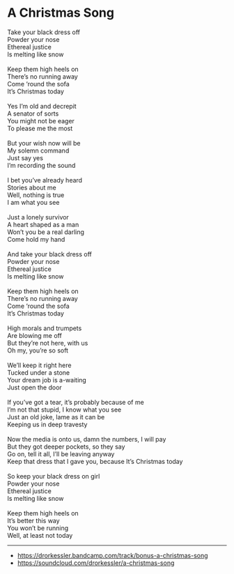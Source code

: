 # A Christmas Song

Take your black dress off\
Powder your nose\
Ethereal justice\
Is melting like snow\
\
Keep them high heels on\
There’s no running away\
Come ‘round the sofa\
It’s Christmas today\
\
Yes I’m old and decrepit\
A senator of sorts \
You might not be eager\
To please me the most\
\
But your wish now will be \
My solemn command\
Just say yes\
I’m recording the sound\
\
I bet you’ve already heard\
Stories about me\
Well, nothing is true\
I am what you see\
\
Just a lonely survivor\
A heart shaped as a man\
Won’t you be a real darling\
Come hold my hand\
\
And take your black dress off\
Powder your nose\
Ethereal justice\
Is melting like snow \
\
Keep them high heels on\
There’s no running away\
Come ‘round the sofa\
It’s Christmas today\
\
High morals and trumpets\
Are blowing me off\
But they’re not here, with us\
Oh my, you’re so soft\
\
We’ll keep it right here\
Tucked under a stone\
Your dream job is a-waiting\
Just open the door\
\
If you’ve got a tear, it’s probably because of me\
I’m not that stupid, I know what you see\
Just an old joke, lame as it can be\
Keeping us in deep travesty \
\
Now the media is onto us, damn the numbers, I will pay\
But they got deeper pockets, so they say\
Go on, tell it all, I’ll be leaving anyway\
Keep that dress that I gave you, because It’s Christmas today\
\
So keep your black dress on girl\
Powder your nose\
Ethereal justice\
Is melting like snow\
\
Keep them high heels on\
It’s better this way\
You won’t be running\
Well, at least not today

---
- https://drorkessler.bandcamp.com/track/bonus-a-christmas-song
- https://soundcloud.com/drorkessler/a-christmas-song

